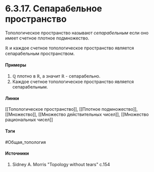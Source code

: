 # 6.3.17. Сепарабельное пространство
Топологическое пространство называют *сепарабельным* если оно имеет счетное плотное подмножество.

$\mathbb{R}$ и каждое счетное топологическое пространство является сепарабельным пространством.

#### Примеры
1. $\mathbb{Q}$ плотно в $\mathbb{R}$, а значит $\mathbb{R}$ - сепарабельно.
2. Каждое счетное топологическое пространство является сепарабельным.
#### Линки
 [[Топологическое пространство]],
 [[Плотное подмножество]],
 [[Множество]],
 [[Множество действительных чисел]],
 [[Множество рациональных чисел]]
#### Тэги
 #Общая_топология 
#### Источники
1. Sidney A. Morris "Topology without tears" c.154